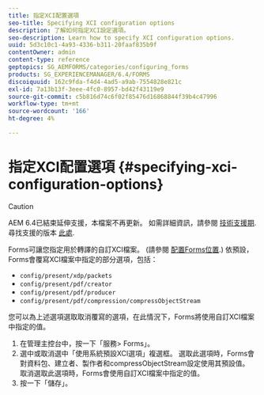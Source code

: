```yaml
---
title: 指定XCI配置選項
seo-title: Specifying XCI configuration options
description: 了解如何指定XCI設定選項。
seo-description: Learn how to specify XCI configuration options.
uuid: 5d3c10c1-4a93-4336-b311-20faaf835b9f
contentOwner: admin
content-type: reference
geptopics: SG_AEMFORMS/categories/configuring_forms
products: SG_EXPERIENCEMANAGER/6.4/FORMS
discoiquuid: 162c9fda-f4d4-4ad5-a9ab-7554828e821c
exl-id: 7a13b13f-3eee-4fc0-8957-bd42f43119e9
source-git-commit: c5b816d74c6f02f85476d16868844f39b4c47996
workflow-type: tm+mt
source-wordcount: '166'
ht-degree: 4%

---
```


# 指定XCI配置選項 {#specifying-xci-configuration-options}

>[!CAUTION]
>
>AEM 6.4已結束延伸支援，本檔案不再更新。 如需詳細資訊，請參閱 [技術支援期](https://helpx.adobe.com//tw/support/programs/eol-matrix.html). 尋找支援的版本 [此處](https://experienceleague.adobe.com/docs/).

Forms可讓您指定用於轉譯的自訂XCI檔案。 (請參閱 [配置Forms位置](/help/forms/using/admin-help/configuring-locations-forms.md#configuring-locations-for-forms).) 依預設，Forms會覆寫XCI檔案中指定的部分選項，包括：

* `config/present/xdp/packets`
* `config/present/pdf/creator`
* `config/present/pdf/producer`
* `config/present/pdf/compression/compressObjectStream`

您可以為上述選項選取取消覆寫的選項，在此情況下，Forms將使用自訂XCI檔案中指定的值。

1. 在管理主控台中，按一下「服務> Forms」。
1. 選中或取消選中「使用系統預設XCI選項」複選框。 選取此選項時，Forms會對資料包、建立者、製作者和compressObjectStream設定使用其預設值。 取消選取此選項時，Forms會使用自訂XCI檔案中指定的值。
1. 按一下「儲存」。
